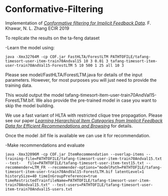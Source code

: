# Conformative-Filtering
Implementation of [*Conformative filtering for Implicit Feedback Data*](https://arxiv.org/pdf/1704.01889.pdf). F. Khawar, N. L. Zhang ECIR 2019

To replicate the results on the ta-feng dataset

-Learn the model using: 
```
java -Xmx32764M -cp COF.jar FastHLTA/ForestLTM PATHTOFILE/tafang-timesort-user-item-train70Andval15 10 3 0.01 3 tafang-timesort-item-user-train70AndVal15-ForestLTM 5 10 500 1 25 all 10 3
```

Please see model/FastHLTA/ForestLTM.java for details of the input parameters. However, for most purposes you will just need to provide the training data.

This would output the model tafang-timesort-item-user-train70AndVal15-ForestLTM.bif. We also provide the pre-trained model in case you want to skip the model building. 

We use a fast variant of HLTA with restricted clique tree propagation. Please see our paper [*Learning Hierarchical Item Categories from Implicit Feedback Data for Efficient Recommendations and Browsing*](https://arxiv.org/pdf/1806.02056.pdf) for details.

Once the model .bif file is available we can use it for recommendation.

-Make recommendations and evaluate
```
java -Xmx32096M -cp COF.jar ItemRecommendation --overlap-items --training-file=PATHTOFILE/tafang-timesort-user-item-train70Andval15.txt --test-   file=PATHTOFILE/tafang-timesort-user-item-test15.txt --recommender=LTM_FR --recommender-options="modelPath=PATHTOFILE/tafang-timesort-item-user-train70AndVal15-ForestLTM.bif latentLevel=1 historySize=40 timeInGroupPreference=true timeRestrictedTrainfileName=PATHTOFILE/tafang-timesort-user-item-train70Andval15.txt" --test-users=PATHTOFILE/tafang-timesort-user-item-train70Andval15-users.txt
```
